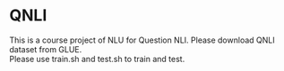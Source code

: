 # QNLI
This is a course project of NLU for Question NLI.
Please download QNLI dataset from GLUE.   
Please use train.sh and test.sh to train and test.  
